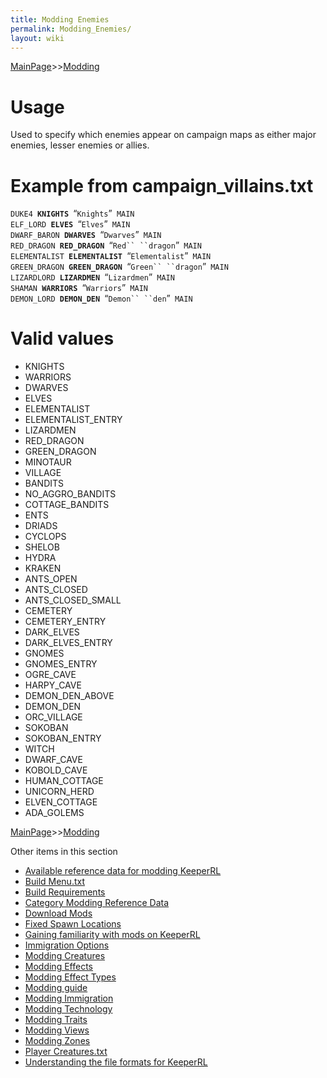 ```yaml
---
title: Modding Enemies
permalink: Modding_Enemies/
layout: wiki
---
```


[MainPage](/keeperrl_wiki/ "wikilink")>>[Modding](/keeperrl_wiki/Modding_Guide "wikilink")

Usage
=====

Used to specify which enemies appear on campaign maps as either major
enemies, lesser enemies or allies.

Example from campaign\_villains.txt
===================================

`DUKE4 `**`KNIGHTS`**` `“`Knights`”` MAIN`  
`ELF_LORD `**`ELVES`**` `“`Elves`”` MAIN`  
`DWARF_BARON `**`DWARVES`**` `“`Dwarves`”` MAIN`  
`RED_DRAGON `**`RED_DRAGON`**` `“`Red`` ``dragon`”` MAIN`  
`ELEMENTALIST `**`ELEMENTALIST`**` `“`Elementalist`”` MAIN`  
`GREEN_DRAGON `**`GREEN_DRAGON`**` `“`Green`` ``dragon`”` MAIN`  
`LIZARDLORD `**`LIZARDMEN`**` `“`Lizardmen`”` MAIN`  
`SHAMAN `**`WARRIORS`**` `“`Warriors`”` MAIN`  
`DEMON_LORD `**`DEMON_DEN`**` `“`Demon`` ``den`”` MAIN`

Valid values
============

-   KNIGHTS
-   WARRIORS
-   DWARVES
-   ELVES
-   ELEMENTALIST
-   ELEMENTALIST\_ENTRY
-   LIZARDMEN
-   RED\_DRAGON
-   GREEN\_DRAGON
-   MINOTAUR
-   VILLAGE
-   BANDITS
-   NO\_AGGRO\_BANDITS
-   COTTAGE\_BANDITS
-   ENTS
-   DRIADS
-   CYCLOPS
-   SHELOB
-   HYDRA
-   KRAKEN
-   ANTS\_OPEN
-   ANTS\_CLOSED
-   ANTS\_CLOSED\_SMALL
-   CEMETERY
-   CEMETERY\_ENTRY
-   DARK\_ELVES
-   DARK\_ELVES\_ENTRY
-   GNOMES
-   GNOMES\_ENTRY
-   OGRE\_CAVE
-   HARPY\_CAVE
-   DEMON\_DEN\_ABOVE
-   DEMON\_DEN
-   ORC\_VILLAGE
-   SOKOBAN
-   SOKOBAN\_ENTRY
-   WITCH
-   DWARF\_CAVE
-   KOBOLD\_CAVE
-   HUMAN\_COTTAGE
-   UNICORN\_HERD
-   ELVEN\_COTTAGE
-   ADA\_GOLEMS

[MainPage](/keeperrl_wiki/ "wikilink")>>[Modding](/keeperrl_wiki/Modding_Guide "wikilink")

Other items in this section
-    [Available reference data for modding KeeperRL](/keeperrl_wiki/Available_Reference_Data_For_Modding_KeeperRL "wikilink")
-    [Build Menu.txt](/keeperrl_wiki/Build_Menu.txt "wikilink")
-    [Build Requirements](/keeperrl_wiki/Build_Requirements "wikilink")
-    [Category Modding Reference Data](/keeperrl_wiki/Category_Modding_Reference_Data "wikilink")
-    [Download Mods](/keeperrl_wiki/Download_Mods "wikilink")
-    [Fixed Spawn Locations](/keeperrl_wiki/Fixed_Spawn_Locations "wikilink")
-    [Gaining familiarity with mods on KeeperRL](/keeperrl_wiki/Gaining_Familiarity_With_Mods_On_KeeperRL "wikilink")
-    [Immigration Options](/keeperrl_wiki/Immigration_Options "wikilink")
-    [Modding Creatures](/keeperrl_wiki/Modding_Creatures "wikilink")
-    [Modding Effects](/keeperrl_wiki/Modding_Effects "wikilink")
-    [Modding Effect Types](/keeperrl_wiki/Modding_Effect_Types "wikilink")
-    [Modding guide](/keeperrl_wiki/Modding_Guide "wikilink")
-    [Modding Immigration](/keeperrl_wiki/Modding_Immigration "wikilink")
-    [Modding Technology](/keeperrl_wiki/Modding_Technology "wikilink")
-    [Modding Traits](/keeperrl_wiki/Modding_Traits "wikilink")
-    [Modding Views](/keeperrl_wiki/Modding_Views "wikilink")
-    [Modding Zones](/keeperrl_wiki/Modding_Zones "wikilink")
-    [Player Creatures.txt](/keeperrl_wiki/Player_Creatures.txt "wikilink")
-    [Understanding the file formats for KeeperRL](/keeperrl_wiki/Understanding_The_File_Formats_For_KeeperRL "wikilink")
